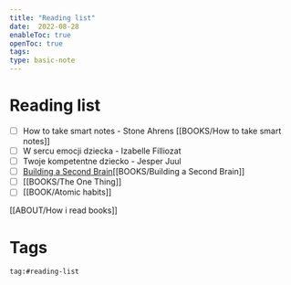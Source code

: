 ```yaml
---
title: "Reading list"
date:  2022-08-28
enableToc: true
openToc: true
tags: 
type: basic-note
---
```

# Reading list
- [ ] How to take smart notes - Stone Ahrens [[BOOKS/How to take smart notes]]
- [ ] W sercu emocji dziecka - Izabelle Filliozat 
- [ ] Twoje kompetentne dziecko - Jesper Juul
- [ ] [Building a Second Brain](https://lubimyczytac.pl/ksiazka/5025240/building-a-second-brain)[[BOOKS/Building a Second Brain]]
- [ ] [[BOOKS/The One Thing]]
- [ ] [[BOOK/Atomic habits]]

[[ABOUT/How i read books]]

# Tags
```query
tag:#reading-list
```